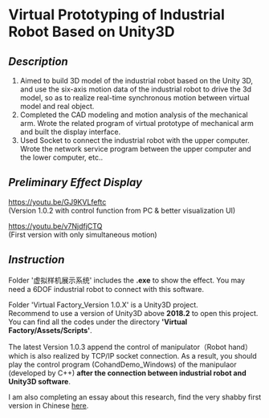 # Virtual Prototyping of Industrial Robot Based on Unity3D
## *Description*
1. Aimed to build 3D model of the industrial robot based on the Unity 3D, and use the six-axis motion data of the industrial robot to drive the 3d model, so as to realize real-time synchronous motion between virtual model and real object.
2. Completed the CAD modeling and motion analysis of the mechanical arm. Wrote the related program of virtual prototype of mechanical arm and built the display interface.
3. Used Socket to connect the industrial robot with the upper computer. Wrote the network service program between the upper computer and the lower computer, etc..
## *Preliminary Effect Display*
https://youtu.be/GJ9KVLfeftc  
(Version 1.0.2 with control function from PC & better visualization  UI)  

https://youtu.be/v7NjdfjCTQ  
(First version with only simultaneous motion)
## *Instruction*
Folder '虚拟样机展示系统' includes the **.exe** to show the effect. You may need a 6DOF industrial robot to connect with this software.  

Folder 'Virtual Factory_Version 1.0.X' is a Unity3D project.   
Recommend to use a version of Unity3D above **2018.2** to open this project.   
You can find all the codes under the directory **'Virtual Factory/Assets/Scripts'**.  

The latest Version 1.0.3 append the control of manipulator（Robot hand） which is also realized by TCP/IP socket connection. As a result, you should play the control program (CohandDemo_Windows) of the manipulaor (developed by C++) **after the connection between industrial robot and Unity3D software**. 

I am also completing an essay about this research, find the very shabby first version in Chinese [here](https://drive.google.com/open?id=1fVowi8dBVpidwzCsw2xcJZWmn_ISRV2L).
